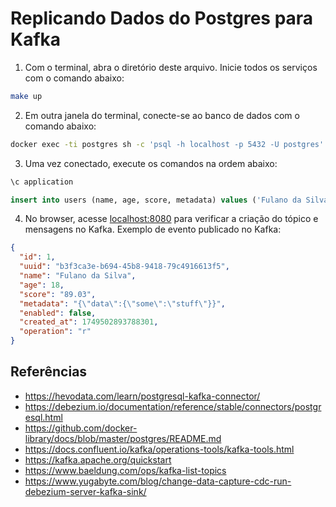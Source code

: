 # Replicando Dados do Postgres para Kafka

1. Com o terminal, abra o diretório deste arquivo. Inicie todos os serviços com o comando abaixo:

```sh
make up
```

2. Em outra janela do terminal, conecte-se ao banco de dados com o comando abaixo:

```sh
docker exec -ti postgres sh -c 'psql -h localhost -p 5432 -U postgres'
```

3. Uma vez conectado, execute os comandos na ordem abaixo:

```sql
\c application

insert into users (name, age, score, metadata) values ('Fulano da Silva', 18, 89.03, '{"data":{"some":"stuff"}}');
```

4. No browser, acesse [localhost:8080](http://localhost:8080) para verificar a criação do tópico e mensagens no Kafka.
Exemplo de evento publicado no Kafka:

```json
{
  "id": 1,
  "uuid": "b3f3ca3e-b694-45b8-9418-79c4916613f5",
  "name": "Fulano da Silva",
  "age": 18,
  "score": "89.03",
  "metadata": "{\"data\":{\"some\":\"stuff\"}}",
  "enabled": false,
  "created_at": 1749502893788301,
  "operation": "r"
}
```

## Referências

- https://hevodata.com/learn/postgresql-kafka-connector/
- https://debezium.io/documentation/reference/stable/connectors/postgresql.html
- https://github.com/docker-library/docs/blob/master/postgres/README.md
- https://docs.confluent.io/kafka/operations-tools/kafka-tools.html
- https://kafka.apache.org/quickstart
- https://www.baeldung.com/ops/kafka-list-topics
- https://www.yugabyte.com/blog/change-data-capture-cdc-run-debezium-server-kafka-sink/

